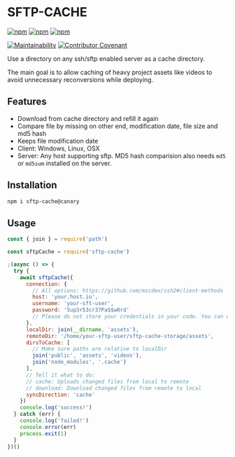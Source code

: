# SFTP-CACHE

[![npm](https://img.shields.io/npm/v/sftp-cache.svg?label=npm@latest)](https://www.npmjs.com/package/sftp-cache)
[![npm](https://img.shields.io/npm/v/sftp-cache/canary.svg)](https://www.npmjs.com/package/sftp-cache)
[![npm](https://img.shields.io/npm/dm/sftp-cache.svg)](https://www.npmjs.com/package/sftp-cache)

[![Maintainability](https://api.codeclimate.com/v1/badges/fc81fa5e535561c0a6ff/maintainability)](https://codeclimate.com/github/axe312ger/sftp-cache/maintainability)
[![Contributor Covenant](https://img.shields.io/badge/Contributor%20Covenant-v1.4%20adopted-ff69b4.svg)](CODE_OF_CONDUCT.md)

Use a directory on any ssh/sftp enabled server as a cache directory.

The main goal is to allow caching of heavy project assets like videos to avoid unnecessary reconversions while deploying.

## Features

* Download from cache directory and refill it again
* Compare file by missing on other end, modification date, file size and md5 hash
* Keeps file modification date
* Client: Windows, Linux, OSX
* Server: Any host supporting sftp. MD5 hash comparision also needs `md5` or `md5sum` installed on the server.

## Installation

```sh
npm i sftp-cache@canary
```

## Usage

```js
const { join } = require('path')

const sftpCache = require('sftp-cache')

;(async () => {
  try {
    await sftpCache({
      connection: {
        // All options: https://github.com/mscdex/ssh2#client-methods
        host: 'your.host.io',
        username: 'your-sft-user',
        password: '5up3r53cr37Pa$$w0rd'
        // Please do not store your credentials in your code. You can use environment variables & https://www.npmjs.com/package/dotenv
      },
      localDir: join(__dirname, 'assets'),
      remoteDir: '/home/your-sftp-user/sftp-cache-storage/assets',
      dirsToCache: [
        // Make sure paths are relative to localDir
        join('public', 'assets', 'videos'),
        join('node_modules', '.cache')
      ],
      // Tell it what to do:
      // cache: Uploads changed files from local to remote
      // download: Download changed files from remote to local
      syncDirection: 'cache'
    })
    console.log('success!')
  } catch (err) {
    console.log('failed!')
    console.error(err)
    process.exit(1)
  }
})()
```
